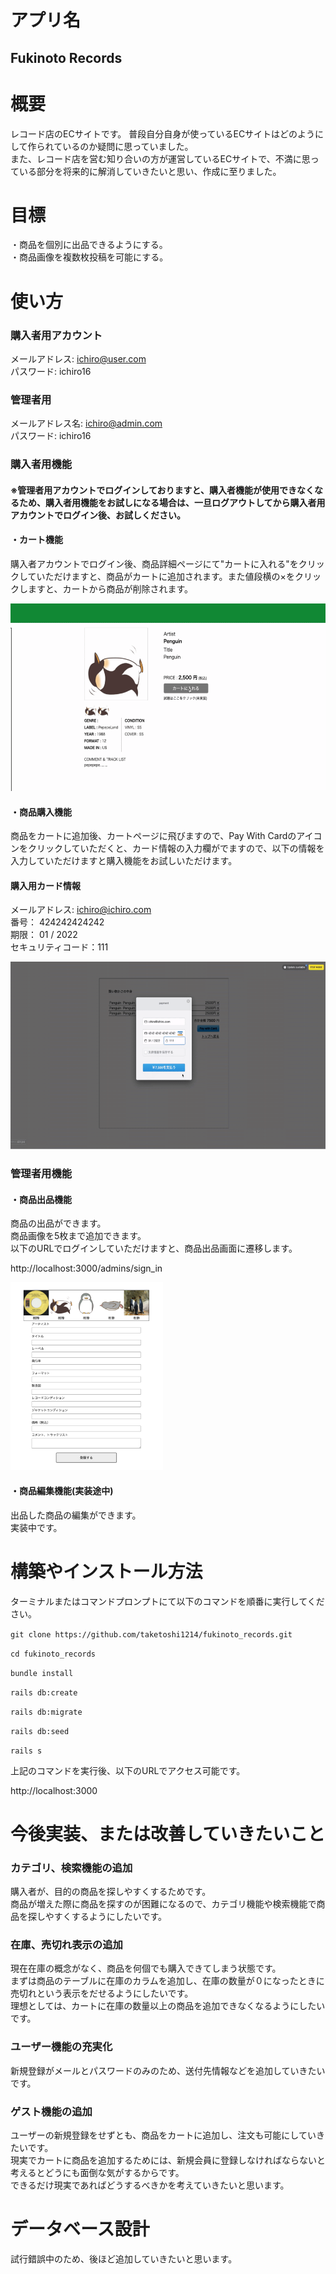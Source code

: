 # アプリ名

## Fukinoto Records

# 概要
レコード店のECサイトです。
普段自分自身が使っているECサイトはどのようにして作られているのか疑問に思っていました。  
また、レコード店を営む知り合いの方が運営しているECサイトで、不満に思っている部分を将来的に解消していきたいと思い、作成に至りました。  

# 目標

・商品を個別に出品できるようにする。  
・商品画像を複数枚投稿を可能にする。  


# 使い方

### 購入者用アカウント
メールアドレス: ichiro@user.com  
パスワード: ichiro16  

### 管理者用
メールアドレス名: ichiro@admin.com  
パスワード: ichiro16  
### 購入者用機能

#### ※管理者用アカウントでログインしておりますと、購入者機能が使用できなくなるため、購入者用機能をお試しになる場合は、一旦ログアウトしてから購入者用アカウントでログイン後、お試しください。

#### ・カート機能

購入者アカウントでログイン後、商品詳細ページにて"カートに入れる"をクリックしていただけますと、商品がカートに追加されます。また値段横の×をクリックしますと、カートから商品が削除されます。

<img src="app/assets/images/cart_in.gif" height="300px;" />

#### ・商品購入機能

商品をカートに追加後、カートページに飛びますので、Pay With Cardのアイコンをクリックしていただくと、カード情報の入力欄がでますので、以下の情報を入力していただけますと購入機能をお試しいただけます。

#### 購入用カード情報  
メールアドレス: ichiro@ichiro.com  
番号： 424242424242  
期限： 01 / 2022  
セキュリティコード：111  

<img src="app/assets/images/charges.gif" height="300px;" />

### 管理者用機能

#### ・商品出品機能

商品の出品ができます。  
商品画像を5枚まで追加できます。  
以下のURLでログインしていただけますと、商品出品画面に遷移します。

http://localhost:3000/admins/sign_in 

<img src="app/assets/images/new_product.png" height="300px;" />

#### ・商品編集機能(実装途中)

出品した商品の編集ができます。  
実装中です。  

# 構築やインストール方法

ターミナルまたはコマンドプロンプトにて以下のコマンドを順番に実行してください。

`git clone https://github.com/taketoshi1214/fukinoto_records.git`

`cd fukinoto_records`

`bundle install`

`rails db:create`

`rails db:migrate`

`rails db:seed`

`rails s`

上記のコマンドを実行後、以下のURLでアクセス可能です。

http://localhost:3000

# 今後実装、または改善していきたいこと

### カテゴリ、検索機能の追加

購入者が、目的の商品を探しやすくするためです。  
商品が増えた際に商品を探すのが困難になるので、カテゴリ機能や検索機能で商品を探しやすくするようにしたいです。  

### 在庫、売切れ表示の追加

現在在庫の概念がなく、商品を何個でも購入できてしまう状態です。  
まずは商品のテーブルに在庫のカラムを追加し、在庫の数量が０になったときに売切れという表示をだせるようにしたいです。  
理想としては、カートに在庫の数量以上の商品を追加できなくなるようにしたいです。  

### ユーザー機能の充実化

新規登録がメールとパスワードのみのため、送付先情報などを追加していきたいです。  

### ゲスト機能の追加

ユーザーの新規登録をせずとも、商品をカートに追加し、注文も可能にしていきたいです。  
現実でカートに商品を追加するためには、新規会員に登録しなければならないと考えるとどうにも面倒な気がするからです。  
できるだけ現実であればどうするべきかを考えていきたいと思います。  

# データベース設計

試行錯誤中のため、後ほど追加していきたいと思います。
